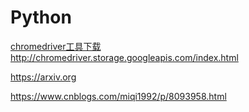 # Python

[chromedriver工具下载](http://chromedriver.storage.googleapis.com/index.html) http://chromedriver.storage.googleapis.com/index.html

https://arxiv.org

https://www.cnblogs.com/miqi1992/p/8093958.html
